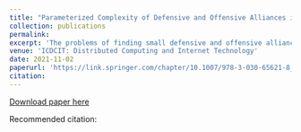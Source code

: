 ```yaml
---
title: "Parameterized Complexity of Defensive and Offensive Alliances in Graphs"
collection: publications
permalink: 
excerpt: 'The problems of finding small defensive and offensive alliances are NP-complete. We enhance our understanding of the problems from the viewpoint of parameterized complexity. We mainly focus on structural parameterizations of the problem.'
venue: 'ICDCIT: Distributed Computing and Internet Technology'
date: 2021-11-02
paperurl: 'https://link.springer.com/chapter/10.1007/978-3-030-65621-8_11'
citation: 
---
```


[Download paper here](https://link.springer.com/chapter/10.1007/978-3-030-65621-8_11)

Recommended citation: 
